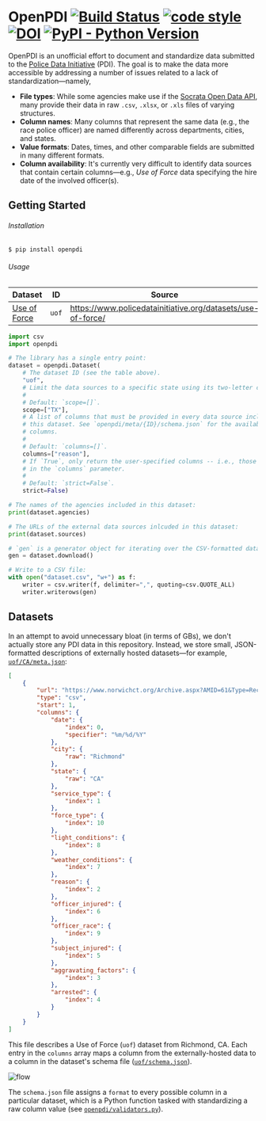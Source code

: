 # OpenPDI [![Build Status](https://travis-ci.org/OpenPDI/openpdi.svg?branch=master)](https://travis-ci.org/OpenPDI/openpdi) [![code style](https://img.shields.io/badge/code%20style-black-%23000.svg)](https://github.com/OpenPDI/openpdi) [![DOI](https://zenodo.org/badge/153943607.svg)](https://zenodo.org/badge/latestdoi/153943607) [![PyPI - Python Version](https://img.shields.io/pypi/pyversions/openpdi)](https://pypi.org/project/openpdi/)

OpenPDI is an unofficial effort to document and standardize data submitted to
the [Police Data Initiative][3] (PDI). The goal is to make the data more accessible
by addressing a number of issues related to a lack of
standardization&mdash;namely,

- **File types**: While some agencies make use if the
  [Socrata Open Data API](https://dev.socrata.com/), many provide their data
  in raw `.csv`, `.xlsx`, or `.xls` files of varying structures.
- **Column names**: Many columns that represent the same data (e.g., the race
  police officer) are named differently across departments, cities, and states.
- **Value formats**: Dates, times, and other comparable fields are submitted in
  many different formats.
- **Column availability**: It's currently very difficult to identify data
  sources that contain certain columns&mdash;e.g., *Use of Force* data
  specifying the hire date of the involved officer(s).

## Getting Started

###### Installation

```shell
$ pip install openpdi
```

###### Usage

| Dataset           | ID    | Source                                                      |
|-------------------|-------|-------------------------------------------------------------|
| [Use of Force][1] | `uof` | https://www.policedatainitiative.org/datasets/use-of-force/ |

```python
import csv
import openpdi

# The library has a single entry point:
dataset = openpdi.Dataset(
    # The dataset ID (see the table above).
    "uof",
    # Limit the data sources to a specific state using its two-letter code.
    #
    # Default: `scope=[]`.
    scope=["TX"],
    # A list of columns that must be provided in every data source included in
    # this dataset. See `openpdi/meta/{ID}/schema.json` for the available
    # columns.
    #
    # Default: `columns=[]`.
    columns=["reason"],
    # If `True`, only return the user-specified columns -- i.e., those listed
    # in the `columns` parameter.
    #
    # Default: `strict=False`.
    strict=False)

# The names of the agencies included in this dataset:
print(dataset.agencies)

# The URLs of the external data sources inlcuded in this dataset:
print(dataset.sources)

# `gen` is a generator object for iterating over the CSV-formatted dataset.
gen = dataset.download()

# Write to a CSV file:
with open("dataset.csv", "w+") as f:
    writer = csv.writer(f, delimiter=",", quoting=csv.QUOTE_ALL)
    writer.writerows(gen)
```

## Datasets

In an attempt to avoid unnecessary bloat (in terms of GBs), we don't actually store any PDI data in this repository. Instead, we store small, JSON-formatted descriptions of externally hosted datasets&mdash;for example, [`uof/CA/meta.json`](https://github.com/OpenPDI/openpdi/blob/master/openpdi/meta/uof/CA/meta.json):

```json
[
    {
        "url": "https://www.norwichct.org/Archive.aspx?AMID=61&Type=Recent",
        "type": "csv",
        "start": 1,
        "columns": {
            "date": {
                "index": 0,
                "specifier": "%m/%d/%Y"
            },
            "city": {
                "raw": "Richmond"
            },
            "state": {
                "raw": "CA"
            },
            "service_type": {
                "index": 1
            },
            "force_type": {
                "index": 10
            },
            "light_conditions": {
                "index": 8
            },
            "weather_conditions": {
                "index": 7
            },
            "reason": {
                "index": 2
            },
            "officer_injured": {
                "index": 6
            },
            "officer_race": {
                "index": 9
            },
            "subject_injured": {
                "index": 5
            },
            "aggravating_factors": {
                "index": 3
            },
            "arrested": {
                "index": 4
            }
        }
    }
]
```

This file describes a Use of Force (`uof`) dataset from Richmond, CA. Each entry in the `columns` array maps a column from the externally-hosted data to a column in the dataset's schema file ([`uof/schema.json`](https://github.com/OpenPDI/openpdi/blob/master/openpdi/meta/uof/schema.json)).

![flow][4]

The `schema.json` file assigns a `format` to every possible column in a particular dataset, which is a Python function tasked with standardizing a raw column value (see [`openpdi/validators.py`](https://github.com/OpenPDI/openpdi/blob/master/openpdi/validators.py)).

[1]: https://github.com/jdkato/OpenPDI/tree/master/openpdi/meta/uof
[2]: https://www.policedatainitiative.org/datasets/use-of-force/
[3]: https://www.policedatainitiative.org/
[4]: https://user-images.githubusercontent.com/8785025/49119503-6975ac80-f25d-11e8-9310-802492815b39.png
